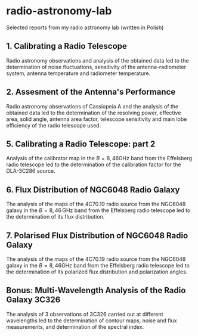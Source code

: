 # radio-astronomy-lab
Selected reports from my radio astronomy lab (written in Polish)

## 1. Calibrating a Radio Telescope
Radio astronomy observations and analysis of the obtained data led to the determination of noise fluctuations, sensitivity of the antenna-radiometer system, antenna temperature and radiometer temperature.
## 2. Assesment of the Antenna's Performance
Radio astronomy observations of Cassiopeia A and the analysis of the obtained data led to the determination of the resolving power, effective area, solid angle, antenna area factor, telescope sensitivity and main lobe efficiency of the radio telescope used.
## 5. Calibrating a Radio Telescope: part 2
Analysis of the calibrator map in the $B=8{,}46\mathrm{GHz}$ band from the Effelsberg radio telescope led to the determination of the calibration factor for the DLA-3C286 source.
## 6. Flux Distribution of NGC6048 Radio Galaxy
The analysis of the maps of the 4C70.19 radio source from the NGC6048 galaxy in the $B=8{,}46\mathrm{\,GHz}$ band from the Effelsberg radio telescope led to the determination of its flux distribution.
## 7. Polarised Flux Distribution of NGC6048 Radio Galaxy
The analysis of the maps of the 4C70.19 radio source from the NGC6048 galaxy in the $B=8{,}46\mathrm{GHz}$ band from the Effelsberg radio telescope led to the determination of its polarized flux distribution and polarization angles.
## Bonus: Multi-Wavelength Analysis of the Radio Galaxy 3C326
The analysis of 3 observations of 3C326 carried out at different wavelengths led to the determination of contour maps, noise and flux measurements, and determination of the spectral index.
